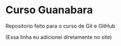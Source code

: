 # Curso Guanabara

 Repositorio feito para o curso de Git e GitHub
 
 (Essa linha eu adicionei diretamente no site)
